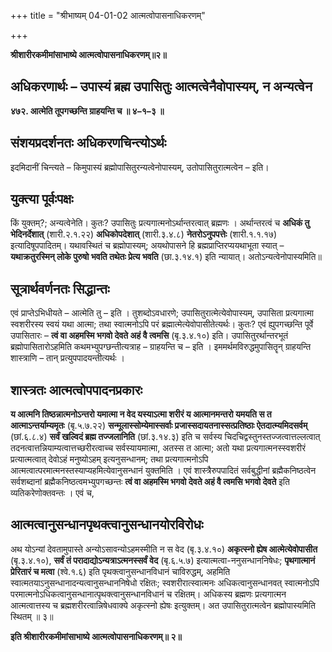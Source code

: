 +++
title = "श्रीभाष्यम् 04-01-02 आत्मत्वोपासनाधिकरणम्"

+++


**श्रीशारीरकमीमांसाभाष्ये आत्मत्वोपासनाधिकरणम्॥२॥**

## अधिकरणार्थः – उपास्यं ब्रह्म उपासितुः आत्मत्वेनैवोपास्यम्, न अन्यत्वेन

**४७२. आत्मेति तूपगच्छन्ति ग्राहयन्ति च ॥ ४–१–३ ॥**

## संशयप्रदर्शनतः अधिकरणचिन्त्योऽर्थः

इदमिदानीं चिन्त्यते – किमुपास्यं ब्रह्मोपासितुरन्यत्वेनोपास्यम्, उतोपासितुरात्मत्वेन – इति।

## युक्त्या पूर्वःपक्षः

किं युक्तम्?; अन्यत्वेनेति। कुतः? उपासितुः प्रत्यगात्मनोऽर्थान्तरत्वात् ब्रह्मणः । अर्थान्तरत्वं च **अधिकं तु भेदिनर्देशात्** (शारी.२.१.२२) **अधिकोपदेशात्** (शारी.३.४.८) **नेतरोऽनुपपत्तेः** (शारी.१.१.१७) इत्यादिषूपपादितम्। यथावस्थितं च ब्रह्मोपास्यम्; अयथोपासने हि ब्रह्मप्राप्तिरप्ययथाभूता स्यात् – **यथाक्रतुरस्मिन् लोके पुरुषो भवति तथेतः प्रेत्य भवति** (छा.३.१४.१) इति न्यायात्। अतोऽन्यत्वेनोपास्यमिति॥

## सूत्रार्थवर्णनतः सिद्धान्तः

एवं प्राप्तेऽभिधीयते – आत्मेति तु – इति । तुशब्दोऽवधारणे; उपासितुरात्मेत्येवोपास्यम्, उपासिता प्रत्यगात्मा स्वशरीरस्य स्वयं यथा आत्मा; तथा स्वात्मनोऽपि परं ब्रह्मात्मेत्येवोपासीतेत्यर्थः। कुतः? एवं ह्युपगच्छन्ति पूर्वे उपासितारः – **त्वं वा अहमस्मि भगवो देवते अहं वै त्वमसि** (बृ.३.४.१०) इति। उपासितुरर्थान्तरभूतं ब्रह्मोपासितारोऽहमिति कथमभ्युपग्छन्तीत्यत्राह – ग्राहयन्ति च – इति । इममर्थमविरुद्धमुपासितॄन् ग्राहयन्ति शास्त्राणि – तान् प्रत्युपपादयन्तीत्यर्थः ।

## शास्त्रतः आत्मत्वोपपादनप्रकारः

**य आत्मनि तिष्ठन्नात्मनोऽन्तरो यमात्मा न वेद यस्याऽत्मा शरीरं य आत्मानमन्तरो यमयति स त आत्माऽन्तर्याम्यमृतः** (बृ.५.७.२२) **सन्मूलास्सोम्येमास्सर्वाः प्रजास्सदायतनास्सत्प्रतिष्ठाः ऐतदात्म्यमिदसर्वम्** (छां.६.८.४) **सर्वं खल्विदं ब्रह्म तज्जलानिति** (छां.३.१४.३) इति च सर्वस्य चिदचिद्वस्तुनस्तज्जत्वात्तल्लत्वात् तदनत्वात्तन्नियाम्यत्वात्तच्छरीरत्वाच्च सर्वस्यायमात्मा, अतस्स त आत्मा; अतो यथा प्रत्यगात्मनस्स्वशरीरं प्रत्यात्मत्वात् देवोऽहं मनुष्योऽहम् इत्यनुसन्धानम्; तथा प्रत्यगात्मनोऽपि आत्मत्वात्परमात्मनस्तस्याप्यहमित्येवानुसन्धानं युक्तमिति । एवं शास्त्रैरुपपादितं सर्वबुद्धीनां ब्रह्मैकनिष्ठत्वेन सर्वशब्दानां ब्रह्मैकनिष्ठत्वमभ्युपगच्छन्तः **त्वं वा अहमस्मि भगवो देवते अहं वै त्वमसि भगवो देवते** इति व्यतिकरेणोक्तवन्तः । एवं च,

## आत्मत्वानुसन्धानपृथक्त्वानुसन्धानयोरविरोधः

अथ योऽन्यां देवतामुपास्ते अन्योऽसावन्योऽहमस्मीति न स वेद (बृ.३.४.१०) **अकृत्स्नो ह्येष आत्मेत्येवोपासीत** (बृ.३.४.१०), **सर्वं तं परादाद्योऽन्यत्राऽत्मनस्सर्वं वेद** (बृ.६.५.७) इत्यात्मत्वा-ननुसन्धाननिषेधः; **पृथगात्मानं प्रेरितारं च मत्वा** (श्वे.१.६) इति पृथक्त्वानुसन्धानविधानं चाविरुद्धम्, अहमिति स्वात्मतयाऽनुसन्धानादन्यत्वानुसन्धाननिषेधो रक्षितः; स्वशरीरात्स्वात्मनः अधिकत्वानुसन्धानवत् स्वात्मनोऽपि परमात्मनोऽधिकत्वानुसन्धानात्पृथक्त्वानुसन्धानविधानं च रक्षितम्। अधिकस्य ब्रह्मणः प्रत्यगात्मन आत्मत्वात्तस्य च ब्रह्मशरीरत्वान्निषेधवाक्ये
अकृत्स्नो ह्येषः इत्युक्तम्। अत उपासितुरात्मत्वेन ब्रह्मोपास्यमिति स्थितम् ॥ ३॥

**इति श्रीशारीरकमीमांसाभाष्ये आत्मत्वोपासनाधिकरणम्॥ २॥**


